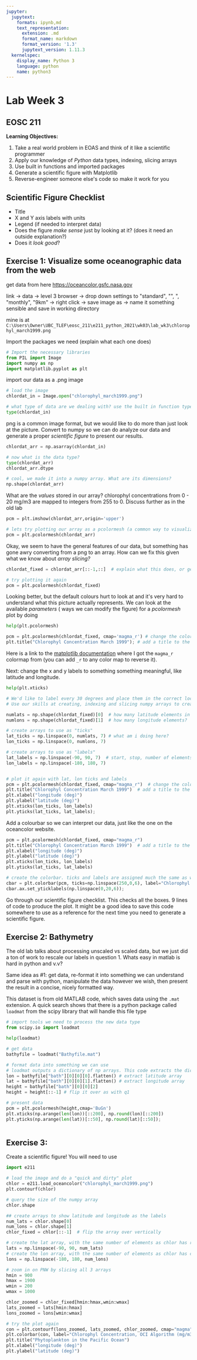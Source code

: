 ```yaml
---
jupyter:
  jupytext:
    formats: ipynb,md
    text_representation:
      extension: .md
      format_name: markdown
      format_version: '1.3'
      jupytext_version: 1.11.3
  kernelspec:
    display_name: Python 3
    language: python
    name: python3
---
```


# Lab Week 3

## EOSC 211

**Learning Objectives:**  
1. Take a real world problem in EOAS and think of it like a scientific programmer
2. Apply our knowledge of *Python* data types, indexing, slicing arrays
3. Use built in functions and imported packages
4. Generate a scientific figure with Matplotlib
5. Reverse-engineer someone else's code so make it work for you


## Scientific Figure Checklist

* Title
* X and Y axis labels with units
* Legend (if needed to interpret data)
* Does the figure *make sense* just by looking at it? (does it need an outside explanation?)
* Does it *look good*?


## Exercise 1: Visualize some oceanographic data from the web

get data from here https://oceancolor.gsfc.nasa.gov

link -> data -> level 3 browser -> drop down settings to "standard", "<any>", <any>", "monthly", "9km" -> right click -> save image as -> name it something sensible and save in working directory
    
mine is at `C:\Users\Owner\UBC_TLEF\eosc_211\e211_python_2021\wk03\lab_wk3\chlorophyl_march1999.png`
    



Import the packages we need (explain what each one does)

```python
# Import the necessary libraries
from PIL import Image
import numpy as np
import matplotlib.pyplot as plt
```

import our data as a .png image

```python
# load the image
chlordat_in = Image.open("chlorophyl_march1999.png")

# what type of data are we dealing with? use the built in function type()
type(chlordat_in)
```

png is a common image format, but we would like to do more than just look at the picture. Convert to numpy so we can do analyze our data and generate a proper *scientific figure* to present our results.

```python
chlordat_arr = np.asarray(chlordat_in)

# now what is the data type?
type(chlordat_arr)
chlordat_arr.dtype
```

```python
# cool, we made it into a numpy array. What are its dimensions?
np.shape(chlordat_arr)
```

What are the *values* stored in our array? chlorophyl concentrations from 0 - 20 mg/m3 are mapped to integers from 255 to 0. Discuss further as in the old lab

```python
pcm = plt.imshow(chlordat_arr,origin='upper')
```

```python
# lets try plotting our array as a pcolormesh (a common way to visualize 2D datasets or images)
pcm = plt.pcolormesh(chlordat_arr)
```

Okay, we seem to have the general features of our data, but something has gone awry converting from a 
png to an array. How can we fix this given what we know about *array slicing?*

```python
chlordat_fixed = chlordat_arr[::-1,::]  # explain what this does, or get students to come up with this

# try plotting it again
pcm = plt.pcolormesh(chlordat_fixed)
```

Looking better, but the default colours hurt to look at and it's very hard to understand what this picture actually represents. We can look at the available *parameters* ( ways we can modify the figure) for a *pcolormesh* plot by doing

```python
help(plt.pcolormesh)
```

```python
pcm = plt.pcolormesh(chlordat_fixed, cmap='magma_r') # change the colormap with a keyword argument
plt.title("Chlorophyl Concentration March 1999"); # add a title to the figure
```

Here is a link to the [matplotlib documentation](https://matplotlib.org/stable/gallery/color/colormap_reference.html) where I got the `magma_r` colormap from (you can add `_r` to any color map to reverse it). 

Next: change the x and y labels to something something meaningful, like latitude and longitude.

```python
help(plt.xticks)
```

```python
# We'd like to label every 30 degrees and place them in the correct location on our image.
# Use our skills at creating, indexing and slicing numpy arrays to create "ticks" and "labels"

numlats = np.shape(chlordat_fixed)[0]  # how many latitude elements in the original image?
numlons = np.shape(chlordat_fixed)[1]  # how many longitude elements?

# create arrays to use as "ticks"
lat_ticks = np.linspace(0, numlats, 7) # what am i doing here?
lon_ticks = np.linspace(0, numlons, 7)

# create arrays to use as "labels"
lat_labels = np.linspace(-90, 90, 7)  # start, stop, number of elements
lon_labels = np.linspace(-180, 180, 7)


# plot it again with lat, lon ticks and labels
pcm = plt.pcolormesh(chlordat_fixed, cmap="magma_r")  # change the colormap with a keyword argument
plt.title("Chlorophyl Concentration March 1999")  # add a title to the figure
plt.xlabel("longitude (deg)")
plt.ylabel("latitude (deg)")
plt.xticks(lon_ticks, lon_labels)
plt.yticks(lat_ticks, lat_labels);
```

Add a colourbar so we can interpret our data, just like the one on the oceancolor website. 

```python
pcm = plt.pcolormesh(chlordat_fixed, cmap="magma_r")
plt.title("Chlorophyl Concentration March 1999")  # add a title to the figure
plt.xlabel("longitude (deg)")
plt.ylabel("latitude (deg)")
plt.xticks(lon_ticks, lon_labels)
plt.yticks(lat_ticks, lat_labels)

# create the colorbar. ticks and labels are assigned much the same as with axis labels
cbar = plt.colorbar(pcm, ticks=np.linspace(250,0,6), label="Chlorophyl Concentration, OCI Algorithm (mg/m3)")
cbar.ax.set_yticklabels(np.linspace(0,20,6));
```

Go through our scientific figure checklist. This checks all the boxes. 9 lines of code to produce the plot. It might be a good idea to save this code somewhere to use as a reference for the next time you need to generate a scientific figure.

<!-- #region -->
## Exercise 2: Bathymetry

The old lab talks about processing unscaled vs scaled data, but we just did a ton of work to rescale our labels in question 1. Whats easy in matlab is hard in python and v.v?


Same idea as #1: get data, re-format it into something we can understand and parse with python, manipulate the data however we wish, then present the result in a concise, nicely formatted way.

This dataset is from old MATLAB code, which saves data using the `.mat` extension. A quick search shows that there is a python package called `loadmat` from the scipy library that will handle this file type
<!-- #endregion -->

```python
# import tools we need to process the new data type
from scipy.io import loadmat

help(loadmat)
```

```python
# get data
bathyfile = loadmat("Bathyfile.mat")

# format data into something we can use
# loadmat outputs a dictionary of np arrays. This code extracts the dictionary values to variables
lon = bathyfile["bath"][0][0][0].flatten() # extract latitude array
lat = bathyfile["bath"][0][0][1].flatten() # extract longitude array
height = bathyfile["bath"][0][0][2]
height = height[::-1] # flip it over as with q1

# present data
pcm = plt.pcolormesh(height,cmap='BuGn')
plt.xticks(np.arange(len(lon))[::200], np.round(lon)[::200])
plt.yticks(np.arange(len(lat))[::50], np.round(lat)[::50]);
```

```python

```

## Exercise 3: 

Create a scientific figure! You will need to use

```python
import e211
```

```python
# load the image and do a "quick and dirty" plot
chlor = e211.load_oceancolor("chlorophyl_march1999.png")
plt.contourf(chlor)
```

```python
# query the size of the numpy array
chlor.shape
```

```python
## create arrays to show latitude and longitude as the labels
num_lats = chlor.shape[0]
num_lons = chlor.shape[1]
chlor_fixed = chlor[::-1]  # flip the array over vertically

# create the lat array, with the same number of elements as chlor has rows
lats = np.linspace(-90, 90, num_lats)
# create the lon array, with the same number of elements as chlor has cols
lons = np.linspace(-180, 180, num_lons)  

# zoom in on PNW by slicing all 3 arrays
hmin = 900
hmax = 1900
wmin = 200
wmax = 1000

chlor_zoomed = chlor_fixed[hmin:hmax,wmin:wmax]
lats_zoomed = lats[hmin:hmax]
lons_zoomed = lons[wmin:wmax]

# try the plot again
con = plt.contourf(lons_zoomed, lats_zoomed, chlor_zoomed, cmap="magma")
plt.colorbar(con, label="Chlorophyl Concentration, OCI Algorithm (mg/m3)")
plt.title("Phytoplankton in the Pacific Ocean")
plt.xlabel("longitude (deg)")
plt.ylabel("latitude (deg)")
```
